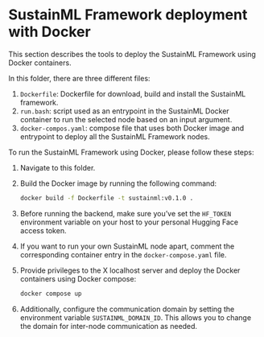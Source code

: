 # SustainML Framework deployment with Docker

This section describes the tools to deploy the SustainML Framework using Docker containers.

In this folder, there are three different files:

1. ``Dockerfile``: Dockerfile for download, build  and install the SustainML framework.
1. ``run.bash``: script used as an entrypoint in the SustainML Docker container to run the selected node based on an input argument.
1. ``docker-compos.yaml``: compose file that uses both Docker image and entrypoint to deploy all the SustainML Framework nodes.

To run the SustainML Framework using Docker, please follow these steps:

1. Navigate to this folder.
1. Build the Docker image by running the following command:

   ```bash
   docker build -f Dockerfile -t sustainml:v0.1.0 .
   ```

1. Before running the backend, make sure you’ve set the ``HF_TOKEN`` environment variable on your host to your personal Hugging Face access token.
1. If you want to run your own SustainML node apart, comment the corresponding container entry in the ``docker-compose.yaml`` file.
1. Provide privileges to the X localhost server and deploy the Docker containers using Docker compose:

    ```bash
    docker compose up
    ```

1. Additionally, configure the communication domain by setting the environment variable ``SUSTAINML_DOMAIN_ID``. This allows you to change the domain for inter-node communication as needed.
